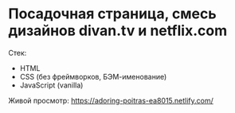 # Посадочная страница, смесь дизайнов divan.tv и netflix.com

Стек:
* HTML
* CSS (без фреймворков, БЭМ-именование)
* JavaScript (vanilla)

Живой просмотр: https://adoring-poitras-ea8015.netlify.com/